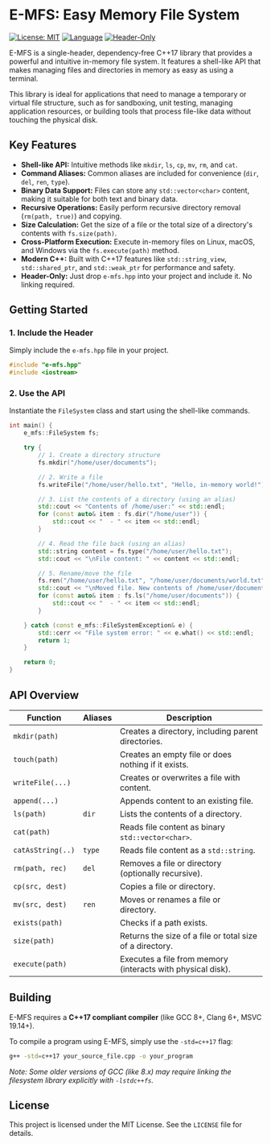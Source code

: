 # E-MFS: Easy Memory File System

[![License: MIT](https://img.shields.io/badge/License-MIT-yellow.svg)](https://opensource.org/licenses/MIT)
[![Language](https://img.shields.io/badge/language-C%2B%2B17-blue.svg)](https://isocpp.org/)
[![Header-Only](https://img.shields.io/badge/header--only-yes-brightgreen.svg)]()

E-MFS is a single-header, dependency-free C++17 library that provides a powerful and intuitive in-memory file system. It features a shell-like API that makes managing files and directories in memory as easy as using a terminal.

This library is ideal for applications that need to manage a temporary or virtual file structure, such as for sandboxing, unit testing, managing application resources, or building tools that process file-like data without touching the physical disk.

## Key Features

*   **Shell-like API:** Intuitive methods like `mkdir`, `ls`, `cp`, `mv`, `rm`, and `cat`.
*   **Command Aliases:** Common aliases are included for convenience (`dir`, `del`, `ren`, `type`).
*   **Binary Data Support:** Files can store any `std::vector<char>` content, making it suitable for both text and binary data.
*   **Recursive Operations:** Easily perform recursive directory removal (`rm(path, true)`) and copying.
*   **Size Calculation:** Get the size of a file or the total size of a directory's contents with `fs.size(path)`.
*   **Cross-Platform Execution:** Execute in-memory files on Linux, macOS, and Windows via the `fs.execute(path)` method.
*   **Modern C++:** Built with C++17 features like `std::string_view`, `std::shared_ptr`, and `std::weak_ptr` for performance and safety.
*   **Header-Only:** Just drop `e-mfs.hpp` into your project and include it. No linking required.

## Getting Started

### 1. Include the Header
Simply include the `e-mfs.hpp` file in your project.

```cpp
#include "e-mfs.hpp"
#include <iostream>
```

### 2. Use the API
Instantiate the `FileSystem` class and start using the shell-like commands.

```cpp
int main() {
    e_mfs::FileSystem fs;

    try {
        // 1. Create a directory structure
        fs.mkdir("/home/user/documents");

        // 2. Write a file
        fs.writeFile("/home/user/hello.txt", "Hello, in-memory world!");

        // 3. List the contents of a directory (using an alias)
        std::cout << "Contents of /home/user:" << std::endl;
        for (const auto& item : fs.dir("/home/user")) {
            std::cout << "  - " << item << std::endl;
        }

        // 4. Read the file back (using an alias)
        std::string content = fs.type("/home/user/hello.txt");
        std::cout << "\nFile content: " << content << std::endl;

        // 5. Rename/move the file
        fs.ren("/home/user/hello.txt", "/home/user/documents/world.txt");
        std::cout << "\nMoved file. New contents of /home/user/documents:" << std::endl;
        for (const auto& item : fs.ls("/home/user/documents")) {
            std::cout << "  - " << item << std::endl;
        }

    } catch (const e_mfs::FileSystemException& e) {
        std::cerr << "File system error: " << e.what() << std::endl;
        return 1;
    }

    return 0;
}
```

## API Overview

| Function         | Aliases      | Description                                               |
| ---------------- | ------------ | --------------------------------------------------------- |
| `mkdir(path)`    |              | Creates a directory, including parent directories.        |
| `touch(path)`    |              | Creates an empty file or does nothing if it exists.       |
| `writeFile(...)` |              | Creates or overwrites a file with content.                |
| `append(...)`    |              | Appends content to an existing file.                      |
| `ls(path)`       | `dir`        | Lists the contents of a directory.                        |
| `cat(path)`      |              | Reads file content as binary `std::vector<char>`.         |
| `catAsString(..)`| `type`       | Reads file content as a `std::string`.                    |
| `rm(path, rec)`  | `del`        | Removes a file or directory (optionally recursive).       |
| `cp(src, dest)`  |              | Copies a file or directory.                               |
| `mv(src, dest)`  | `ren`        | Moves or renames a file or directory.                     |
| `exists(path)`   |              | Checks if a path exists.                                  |
| `size(path)`     |              | Returns the size of a file or total size of a directory.  |
| `execute(path)`  |              | Executes a file from memory (interacts with physical disk). |

## Building

E-MFS requires a **C++17 compliant compiler** (like GCC 8+, Clang 6+, MSVC 19.14+).

To compile a program using E-MFS, simply use the `-std=c++17` flag:
```bash
g++ -std=c++17 your_source_file.cpp -o your_program
```
*Note: Some older versions of GCC (like 8.x) may require linking the filesystem library explicitly with `-lstdc++fs`.*

## License

This project is licensed under the MIT License. See the `LICENSE` file for details.